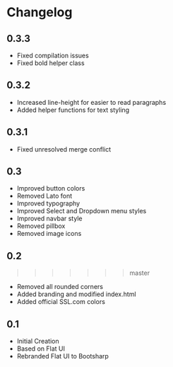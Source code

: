 # Changelog

## 0.3.3
 * Fixed compilation issues
 * Fixed bold helper class

## 0.3.2
 * Increased line-height for easier to read paragraphs
 * Added helper functions for text styling

## 0.3.1
 * Fixed unresolved merge conflict

## 0.3
 * Improved button colors
 * Removed Lato font
 * Improved typography
 * Improved Select and Dropdown menu styles
 * Improved navbar style
 * Removed pillbox
 * Removed image icons
  
## 0.2
>>>>>>> master
 * Removed all rounded corners
 * Added branding and modified index.html
 * Added official SSL.com colors

## 0.1
 * Initial Creation
 * Based on Flat UI
 * Rebranded Flat UI to Bootsharp
